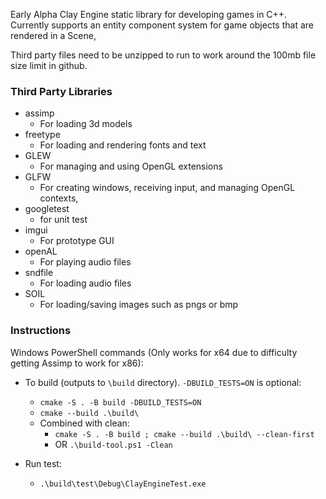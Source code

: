 Early Alpha Clay Engine static library for developing games in C++. Currently supports an entity component system for game objects that are rendered in a Scene,

Third party files need to be unzipped to run to work around the 100mb file size limit in github.
### Third Party Libraries
- assimp
    - For loading 3d models
- freetype
    - For loading and rendering fonts and text
- GLEW
    - For managing and using OpenGL extensions
- GLFW
    - For creating windows, receiving input, and managing OpenGL contexts, 
- googletest
    - for unit test
- imgui
    - For prototype GUI
- openAL
    - For playing audio files
- sndfile
    - For loading audio files
- SOIL
    - For loading/saving images such as pngs or bmp

### Instructions 
Windows PowerShell commands (Only works for x64 due to difficulty getting Assimp to work for x86):

- To build (outputs to `\build` directory). `-DBUILD_TESTS=ON` is optional:
    - `cmake -S . -B build -DBUILD_TESTS=ON`
    - `cmake --build .\build\`
    - Combined with clean: 
        - `cmake -S . -B build ; cmake --build .\build\ --clean-first`
        - OR `.\build-tool.ps1 -Clean`

- Run test:
    - `.\build\test\Debug\ClayEngineTest.exe`